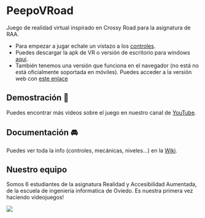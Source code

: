 # PeepoVRoad
Juego de realidad virtual inspirado en Crossy Road para la asignatura de RAA.

* Para empezar a jugar echale un vistazo a los [controles](https://github.com/PeepoVR/PeepoVRoad/wiki#controles).
* Puedes descargar la apk de VR o versión de escritorio para windows [aqui](https://github.com/PeepoVR/PeepoVRoad/releases).
* También tenemos una versión que funciona en el navegador (no está no está oficialmente soportada en móviles). Puedes acceder a la versión web con [este enlace](https://peepovr.github.io/PeepoVRoad_webDeploy/)

## Demostración 🚗
Puedes encontrar más videos sobre el juego en nuestro canal de [YouTube](https://www.youtube.com/channel/UCfHdZjK-cRDMpdC0-_FpQHQ).

## Documentación 🚘
Puedes ver toda la info (controles, mecánicas, niveles...) en la [Wiki](https://github.com/PeepoVR/PeepoVRoad/wiki).

## Nuestro equipo
Somos 6 estudiantes de la asignatura Realidad y Accesibilidad Aumentada, de la escuela de ingenieria informatica de Oviedo. Es nuestra primera vez haciendo videojuegos!

<a href="https://github.com/PeepoVR/PeepoVRoad/graphs/contributors">
<img src="https://contributors-img.web.app/image?repo=PeepoVR/PeepoVRoad" />
</a>
